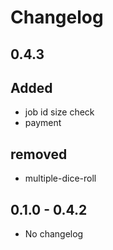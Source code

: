 # Changelog

## 0.4.3

## Added

- job id size check
- payment

## removed

- multiple-dice-roll

## 0.1.0 - 0.4.2

- No changelog

